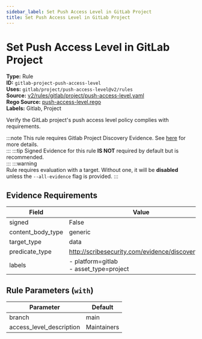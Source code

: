 ```yaml
---
sidebar_label: Set Push Access Level in GitLab Project
title: Set Push Access Level in GitLab Project
---  
```

# Set Push Access Level in GitLab Project  
**Type:** Rule  
**ID:** `gitlab-project-push-access-level`  
**Uses:** `gitlab/project/push-access-level@v2/rules`  
**Source:** [v2/rules/gitlab/project/push-access-level.yaml](https://github.com/scribe-public/sample-policies/blob/main/v2/rules/gitlab/project/push-access-level.yaml)  
**Rego Source:** [push-access-level.rego](https://github.com/scribe-public/sample-policies/blob/main/v2/rules/gitlab/project/push-access-level.rego)  
**Labels:** Gitlab, Project  

Verify the GitLab project's push access level policy complies with requirements.

:::note 
This rule requires Gitlab Project Discovery Evidence. See [here](https://scribe-security.netlify.app/docs/platforms/discover#gitlab-discovery) for more details.  
::: 
:::tip 
Signed Evidence for this rule **IS NOT** required by default but is recommended.  
::: 
:::warning  
Rule requires evaluation with a target. Without one, it will be **disabled** unless the `--all-evidence` flag is provided.
::: 

## Evidence Requirements  
| Field | Value |
|-------|-------|
| signed | False |
| content_body_type | generic |
| target_type | data |
| predicate_type | http://scribesecurity.com/evidence/discovery/v0.1 |
| labels | - platform=gitlab<br/>- asset_type=project |

## Rule Parameters (`with`)  
| Parameter | Default |
|-----------|---------|
| branch | main |
| access_level_description | Maintainers |

